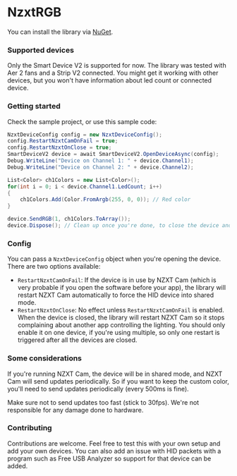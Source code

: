 # NzxtRGB
You can install the library via [NuGet](https://www.nuget.org/packages/NzxtRGB/).

### Supported devices
Only the Smart Device V2 is supported for now. The library was tested with Aer 2 fans and a Strip V2 connected. You might get it working with other devices, but you won't have information about led count or connected device.

### Getting started

Check the sample project, or use this sample code:

```csharp
NzxtDeviceConfig config = new NzxtDeviceConfig();
config.RestartNzxtCamOnFail = true;
config.RestartNzxtOnClose = true;
SmartDeviceV2 device = await SmartDeviceV2.OpenDeviceAsync(config);
Debug.WriteLine("Device on Channel 1: " + device.Channel1);
Debug.WriteLine("Device on Channel 2: " + device.Channel2);

List<Color> ch1Colors = new List<Color>();
for(int i = 0; i < device.Channel1.LedCount; i++)
{
    ch1Colors.Add(Color.FromArgb(255, 0, 0)); // Red color
}

device.SendRGB(1, ch1Colors.ToArray());
device.Dispose(); // Clean up once you're done, to close the device and restart NZXT Cam when applicable

```

### Config
You can pass a `NzxtDeviceConfig` object when you're opening the device.
There are two options available:
- `RestartNzxtCamOnFail`: If the device is in use by NZXT Cam (which is very probable if you open the software before your app), the library will restart NZXT Cam automatically to force the HID device into shared mode.
- `RestartNzxtOnClose`: No effect unless `RestartNzxtCamOnFail` is enabled. When the device is closed, the library will restart NZXT Cam so it stops complaining about another app controlling the lighting. You should only enable it on one device, if you're using multiple, so only one restart is triggered after all the devices are closed.

### Some considerations

If you're running NZXT Cam, the device will be in shared mode, and NZXT Cam will send updates periodically. So if you want to keep the custom color, you'll need to send updates periodically (every 500ms is fine).

Make sure not to send updates too fast (stick to 30fps). We're not responsible for any damage done to hardware.

### Contributing
Contributions are welcome. Feel free to test this with your own setup and add your own devices. You can also add an issue with HID packets with a program such as Free USB Analyzer so support for that device can be added.
